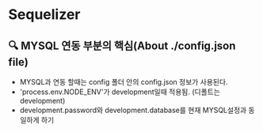 # Sequelizer

## 🔍 MYSQL 연동 부분의 핵심(About ./config.json file)

-  MYSQL과 연동 할때는 config 폴더 안의 config.json 정보가 사용된다.
- 'process.env.NODE_ENV'가 development일때 적용됨. (디폴트는 development)   
-  development.password와 development.database를 현재 MYSQL설정과 동일하게 하기


